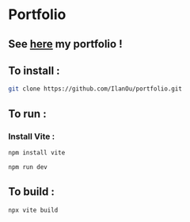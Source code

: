 # Portfolio

## See [here](https://ilanou.github.io/portfolio/) my portfolio !

## To install :

```bash
git clone https://github.com/IlanOu/portfolio.git
```

## To run :

### Install Vite :

```bash
npm install vite
```

```bash
npm run dev
```

## To build :

```bash	
npx vite build
```
